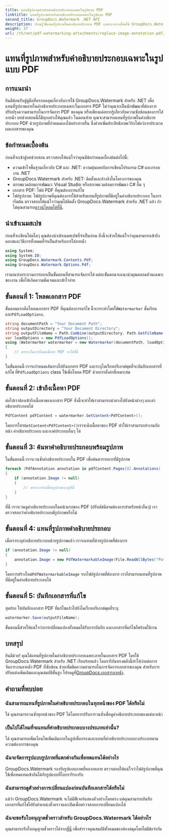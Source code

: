 ```yaml
---
title: แทนที่รูปภาพสำหรับคำอธิบายประกอบเฉพาะในรูปแบบ PDF
linktitle: แทนที่รูปภาพสำหรับคำอธิบายประกอบเฉพาะในรูปแบบ PDF
second_title: GroupDocs.Watermark .NET API
description: เรียนรู้วิธีแทนที่รูปภาพในคำอธิบายประกอบ PDF เฉพาะเจาะจงโดยใช้ GroupDocs.Watermark สำหรับ .NET คู่มือโดยละเอียดนี้ครอบคลุมทุกอย่างตั้งแต่การโหลดเอกสารไปจนถึงการบันทึกการเปลี่ยนแปลง
weight: 37
url: /th/net/pdf-watermarking-attachments/replace-image-annotation-pdf/
---
```


# แทนที่รูปภาพสำหรับคำอธิบายประกอบเฉพาะในรูปแบบ PDF

## การแนะนำ
ยินดีต้อนรับสู่คู่มือที่ครอบคลุมเกี่ยวกับการใช้ GroupDocs.Watermark สำหรับ .NET เพื่อแทนที่รูปภาพภายในคำอธิบายประกอบเฉพาะในเอกสาร PDF ไม่ว่าคุณจะเป็นนักพัฒนาที่ต้องการปรับปรุงความสามารถในการจัดการ PDF ของคุณ หรือเพียงแค่อยากรู้เกี่ยวกับความซับซ้อนของการใส่ลายน้ำ บทช่วยสอนนี้ก็มีทุกอย่างให้คุณแล้ว ในตอนท้าย คุณจะสามารถแทนที่รูปภาพในคำอธิบายประกอบ PDF ด้วยรูปภาพที่กำหนดเองได้อย่างราบรื่น ซึ่งช่วยเพิ่มประสิทธิภาพเวิร์กโฟลว์การประมวลผลเอกสารของคุณ
## ข้อกำหนดเบื้องต้น
ก่อนที่จะเข้าสู่บทช่วยสอน ตรวจสอบให้แน่ใจว่าคุณมีข้อกำหนดเบื้องต้นต่อไปนี้:
- ความเข้าใจพื้นฐานเกี่ยวกับ C# และ .NET: ความคุ้นเคยกับการเขียนโปรแกรม C# และกรอบงาน .NET
- GroupDocs.Watermark สำหรับ .NET: ติดตั้งและอ้างอิงในโครงการของคุณ
- สภาพแวดล้อมการพัฒนา: Visual Studio หรือสภาพแวดล้อมการพัฒนา C# อื่น ๆ
- เอกสาร PDF: ไฟล์ PDF ที่คุณต้องการแก้ไข
- ไฟล์รูปภาพ: ไฟล์รูปภาพที่คุณต้องการใช้สำหรับแทนที่รูปภาพที่มีอยู่ในคำอธิบายประกอบ
 ในการเริ่มต้น ตรวจสอบให้แน่ใจว่าคุณได้ติดตั้ง GroupDocs.Watermark สำหรับ .NET แล้ว ถ้าไม่คุณสามารถ[ดาวน์โหลดได้ที่นี่](https://releases.groupdocs.com/Watermark/net/).
## นำเข้าเนมสเปซ
ก่อนที่จะเขียนโค้ดใดๆ คุณต้องนำเข้าเนมสเปซที่จำเป็นก่อน สิ่งนี้จะช่วยให้แน่ใจว่าคุณสามารถเข้าถึงคลาสและวิธีการทั้งหมดที่จำเป็นสำหรับการใส่ลายน้ำ
```csharp
using System;
using System.IO;
using GroupDocs.Watermark.Contents.Pdf;
using GroupDocs.Watermark.Options.Pdf;
```
เรามาแบ่งกระบวนการออกเป็นขั้นตอนที่สามารถจัดการได้ แต่ละขั้นตอนจะแนะนำคุณตลอดส่วนเฉพาะของงาน เพื่อให้เกิดความชัดเจนและเข้าใจง่าย
## ขั้นตอนที่ 1: โหลดเอกสาร PDF
 ขั้นตอนแรกคือโหลดเอกสาร PDF ที่คุณต้องการแก้ไข นี้จะกระทำโดยใช้`Watermarker` ชั้นเรียนและ`PdfLoadOptions`.

```csharp
string documentPath = "Your Document Path";
string outputDirectory = "Your Document Directory";
string outputFileName = Path.Combine(outputDirectory, Path.GetFileName(documentPath));
var loadOptions = new PdfLoadOptions();
using (Watermarker watermarker = new Watermarker(documentPath, loadOptions))
{
    // ตรรกะในการโหลดเนื้อหา PDF จะไปที่นี่
}
```
 ในขั้นตอนนี้ เราจะกำหนดเส้นทางไปยังเอกสาร PDF และระบุไดเร็กทอรีเอาต์พุตที่จะบันทึกเอกสารที่แก้ไข ที่`PdfLoadOptions` class ใช้เพื่อโหลด PDF ด้วยการตั้งค่าที่เหมาะสม
## ขั้นตอนที่ 2: เข้าถึงเนื้อหา PDF
ต่อไปเราต้องเข้าถึงเนื้อหาของเอกสาร PDF สิ่งนี้จะทำให้เราสามารถนำทางไปยังหน้าต่างๆ และคำอธิบายประกอบได้

```csharp
PdfContent pdfContent = watermarker.GetContent<PdfContent>();
```
 โดยการโทร`GetContent<PdfContent>()`เราจะดึงเนื้อหาของ PDF ทำให้เราสามารถทำงานกับหน้า คำอธิบายประกอบ และองค์ประกอบอื่นๆ ได้
## ขั้นตอนที่ 3: ค้นหาคำอธิบายประกอบพร้อมรูปภาพ
ในขั้นตอนนี้ เราจะวนซ้ำคำอธิบายประกอบใน PDF เพื่อค้นหารายการที่มีรูปภาพ

```csharp
foreach (PdfAnnotation annotation in pdfContent.Pages[0].Annotations)
{
    if (annotation.Image != null)
    {
        // ตรรกะการเปลี่ยนรูปภาพจะอยู่ที่นี่
    }
}
```
ที่นี่ เราจะวนดูคำอธิบายประกอบในหน้าแรกของ PDF (ปรับดัชนีตามต้องการสำหรับหน้าอื่นๆ) เราตรวจสอบว่าคำอธิบายประกอบมีรูปภาพหรือไม่
## ขั้นตอนที่ 4: แทนที่รูปภาพคำอธิบายประกอบ
เมื่อเราระบุคำอธิบายประกอบด้วยรูปภาพแล้ว เราจะแทนที่ด้วยรูปภาพที่ต้องการ

```csharp
if (annotation.Image != null)
{
    annotation.Image = new PdfWatermarkableImage(File.ReadAllBytes("Path to Your Image File"));
}
```
 โดยการสร้างใหม่`PdfWatermarkableImage` จากไฟล์รูปภาพที่ต้องการ เราก็สามารถแทนที่รูปภาพที่มีอยู่ในคำอธิบายประกอบได้
## ขั้นตอนที่ 5: บันทึกเอกสารที่แก้ไข
สุดท้าย ให้บันทึกเอกสาร PDF ที่แก้ไขแล้วไปยังไดเร็กทอรีเอาต์พุตที่ระบุ

```csharp
watermarker.Save(outputFileName);
```
ขั้นตอนนี้ช่วยให้แน่ใจว่าการเปลี่ยนแปลงทั้งหมดได้รับการบันทึก และเอกสารที่แก้ไขก็พร้อมใช้งาน
## บทสรุป
ยินดีด้วย! คุณได้แทนที่รูปภาพในคำอธิบายประกอบเฉพาะภายในเอกสาร PDF โดยใช้ GroupDocs.Watermark สำหรับ .NET เรียบร้อยแล้ว ไลบรารีอันทรงพลังนี้ทำให้ง่ายต่อการจัดการงานลายน้ำ PDF ที่ซับซ้อน ช่วยเพิ่มขีดความสามารถในการจัดการเอกสารของคุณ สำหรับการปรับแต่งเพิ่มเติมและคุณสมบัติขั้นสูง โปรดดูที่[GroupDocs.เอกสารลายน้ำ](https://tutorials.groupdocs.com/Watermark/net/).
## คำถามที่พบบ่อย
### ฉันสามารถแทนที่รูปภาพในคำอธิบายประกอบในทุกหน้าของ PDF ได้หรือไม่
ใช่ คุณสามารถวนซ้ำทุกหน้าของ PDF ได้โดยการปรับการวนซ้ำเพื่อดูคำอธิบายประกอบของแต่ละหน้า
### เป็นไปได้ไหมที่จะแทนที่คำอธิบายประกอบบางประเภทเท่านั้น?
ได้ คุณสามารถเพิ่มเงื่อนไขเพิ่มเติมภายในลูปเพื่อกรองและแทนที่คำอธิบายประกอบบางประเภทตามความต้องการของคุณ
### ฉันจะจัดการรูปแบบรูปภาพที่แตกต่างกันเพื่อทดแทนได้อย่างไร
GroupDocs.Watermark รองรับรูปแบบภาพที่หลากหลาย ตรวจสอบให้แน่ใจว่าไฟล์รูปภาพที่คุณใช้เพื่อทดแทนเข้ากันได้กับรูปแบบที่ไลบรารีรองรับ
### ฉันสามารถดูตัวอย่างการเปลี่ยนแปลงก่อนบันทึกเอกสารได้หรือไม่
แม้ว่า GroupDocs.Watermark จะไม่มีฟีเจอร์แสดงตัวอย่างโดยตรง แต่คุณสามารถบันทึกเอกสารที่แก้ไขไปยังตำแหน่งชั่วคราวและเปิดเพื่อตรวจสอบการเปลี่ยนแปลงได้
### ฉันจะขอรับใบอนุญาตชั่วคราวสำหรับ GroupDocs.Watermark ได้อย่างไร
 คุณสามารถรับใบอนุญาตชั่วคราวได้จาก[ที่นี่](https://purchase.groupdocs.com/temporary-license/) เพื่อสำรวจคุณสมบัติทั้งหมดของห้องสมุดโดยไม่มีข้อจำกัด
